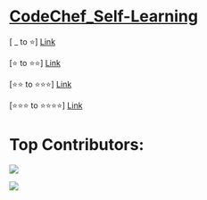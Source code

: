 # [CodeChef_Self-Learning](https://www.codechef.com/selflearning?itm_medium=navmenu&itm_campaign=learncp)
[  _ to ⭐] [Link](https://www.codechef.com/selflearning/0to1stars)

[⭐ to ⭐⭐] [Link](https://www.codechef.com/LP1TO200?order=desc&sortBy=successful_submissions)

[⭐⭐ to ⭐⭐⭐] [Link](https://www.codechef.com/LP2TO300)


[⭐⭐⭐ to ⭐⭐⭐⭐] [Link](https://www.codechef.com/selflearning/3to4stars)




# Top Contributors:
<!-- Copy-paste in your Readme.md file -->

![](https://user-images.githubusercontent.com/73097560/115834477-dbab4500-a447-11eb-908a-139a6edaec5c.gif)



![](https://user-images.githubusercontent.com/73097560/115834477-dbab4500-a447-11eb-908a-139a6edaec5c.gif)
<!-- Made with [contributors-img](https://contrib.rocks). -->

<!--
## Solution:
***python3***
```

```

***java***
```




```

-->
